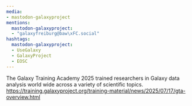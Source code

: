 ```yaml
---
media:
- mastodon-galaxyproject
mentions:
  mastodon-galaxyproject:
  - "galaxyfreiburg@baw\xFC.social"
hashtags:
  mastodon-galaxyproject:
  - UseGalaxy
  - GalaxyProject
  - EOSC
---
```

The Galaxy Training Academy 2025 trained researchers in Galaxy data analysis world wide across a variety of scientific topics.
https://training.galaxyproject.org/training-material/news/2025/07/17/gta-overview.html